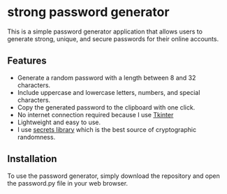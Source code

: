 # strong password generator
This is a simple password generator application that allows users to generate strong, unique, and secure passwords for their online accounts.
## Features
- Generate a random password with a length between 8 and 32 characters.
- Include uppercase and lowercase letters, numbers, and special characters.
- Copy the generated password to the clipboard with one click.
- No internet connection required because I use [Tkinter](https://docs.python.org/3/library/tkinter.html)
- Lightweight and easy to use.
- I use [secrets library](https://docs.python.org/3/library/secrets.html) which is the best source of cryptographic randomness.

## Installation
To use the password generator, simply download the repository and open the password.py file in your web browser.
